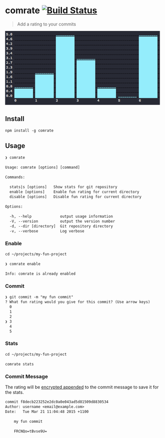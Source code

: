 comrate [![Build Status](https://travis-ci.org/mrzmyr/comrate.svg?branch=master)](https://travis-ci.org/mrzmyr/comrate)
=========

> Add a rating to your commits

![Screenshot](media/screen.png)

## Install

```
npm install -g comrate
```

## Usage

```
❯ comrate

Usage: comrate [options] [command]

Commands:

  stats|s [options]   Show stats for git repository
  enable [options]    Enable fun rating for current directory
  disable [options]   Disable fun rating for current directory

Options:

  -h, --help             output usage information
  -V, --version          output the version number
  -d, --dir [directory]  Git repository directory
  -v, --verbose          Log verbose
```

### Enable

```
cd ~/projects/my-fun-project

❯ comrate enable

Info: comrate is already enabled
```

### Commit

```
❯ git commit -m "my fun commit"
? What fun rating would you give for this commit? (Use arrow keys)
  0
  1
  2
❯ 3
  4
  5
```

### Stats

```
cd ~/projects/my-fun-project

comrate stats
```

### Commit Message

The rating will be [encrypted appended](src/util.js#L12) to the commit message to save it for the stats.

```
commit f8decb223252e2dc0a0e043ad5d81509d8830534
Author: username <email@example.com>
Date:   Tue Mar 21 11:04:48 2015 +1100

    my fun commit

    FRCNQo=tBvse9U=
```
